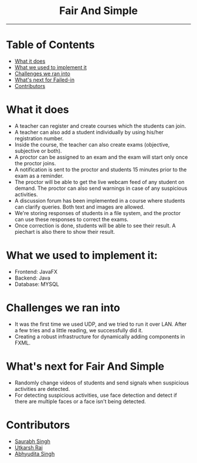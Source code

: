 <h1 align="center">Fair And Simple</i></h1>
<hr>

# Table of Contents

* [ What it does ](#features)
* [ What we used to implement it ](#made)
* [ Challenges we ran into ](#challenges)
* [ What's next for Failed-in](#future)
* [ Contributors ](#contributors)


# <a name="features"></a>What it does
* A teacher can register and create courses which the students can join.
* A teacher can also add a student individually by using his/her registration number.
* Inside the course, the teacher can also create exams (objective, subjective or both).
* A proctor can be assigned to an exam and the exam will start only once the proctor joins.
* A notification is sent to the proctor and students 15 minutes prior to the exam as a reminder.
* The proctor will be able to get the live webcam feed of any student on demand. The proctor can also send warnings in case of any suspicious activities.
* A discussion forum has been implemented in a course where students can clarify queries. Both text and images are allowed.
* We're storing responses of students in a file system, and the proctor can use these responses to correct the exams.
* Once correction is done, students will be able to see their result. A piechart is also there to show their result.

# <a name="made"></a>What we used to implement it:
* Frontend: JavaFX
* Backend: Java
* Database: MYSQL

# <a name="challenges"></a>Challenges we ran into
* It was the first time we used UDP, and we tried to run it over LAN. After a few tries and a little reading, we successfully did it.
* Creating a robust infrastructure for dynamically adding components in FXML.

# <a name="future"></a>What's next for Fair And Simple
* Randomly change videos of students and send signals when suspicious activities are detected.
* For detecting suspicious activities, use face detection and detect if there are multiple faces or a face isn't being detected. 


# <a name="contributors"></a>Contributors
* [Saurabh Singh](https://github.com/mrdinosaurabh)
* [Utkarsh Rai](https://github.com/UtR491)
* [Abhyudita Singh](https://github.com/singhabhyudita)
